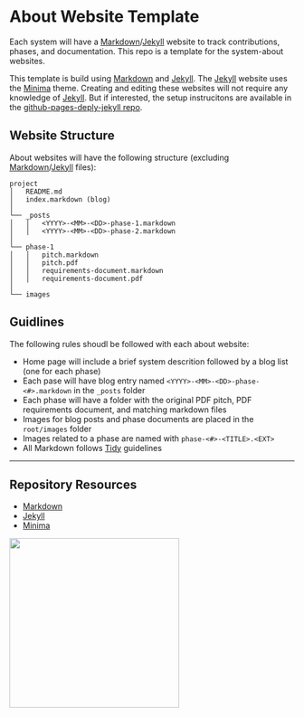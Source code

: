 # About Website Template

Each system will have a [Markdown](https://daringfireball.net/projects/markdown/)/[Jekyll](https://jekyllrb.com/) website to track contributions, phases, and documentation. This repo is a template for the system-about websites. 

This template is build using [Markdown](https://daringfireball.net/projects/markdown/) and [Jekyll](https://jekyllrb.com/). The [Jekyll](https://jekyllrb.com/) website uses the [Minima](https://github.com/jekyll/minima) theme. Creating and editing these websites will not require any knowledge of [Jekyll](https://jekyllrb.com/). But if interested, the setup instrucitons are available in the [github-pages-deply-jekyll repo](https://github.com/codeadamca/github-pages-deploy-jekyll).

## Website Structure

About websites will have the following structure (excluding [Markdown](https://daringfireball.net/projects/markdown/)/[Jekyll](https://jekyllrb.com/) files): 

```
project
│   README.md
│   index.markdown (blog)
│
└── _posts
│   │   <YYYY>-<MM>-<DD>-phase-1.markdown
│   │   <YYYY>-<MM>-<DD>-phase-2.markdown
│
└── phase-1
│   │   pitch.markdown
│   │   pitch.pdf
│   │   requirements-document.markdown
│   │   requirements-document.pdf
│
└── images
```

## Guidlines

The following rules shoudl be followed with each about website:

- Home page will include a brief system descrition followed by a blog list (one for each phase)
- Each pase will have blog entry named `<YYYY>-<MM>-<DD>-phase-<#>.markdown` in the `_posts` folder
- Each phase will have a folder with the original PDF pitch, PDF requirements document, and matching markdown files
- Images for blog posts and phase documents are placed in the `root/images` folder
- Images related to a phase are named with `phase-<#>-<TITLE>.<EXT>`
- All Markdown follows [Tidy](https://tidy.codeadam.ca/) guidelines

***

## Repository Resources

* [Markdown](https://daringfireball.net/projects/markdown/)
* [Jekyll](https://jekyllrb.com/)
* [Minima](https://github.com/jekyll/minima)

<a href="https://brickmmo.com">
<img src="https://brickmmo.com/images/brickmmo-logo-horizontal.jpg" width="300">
</a>
